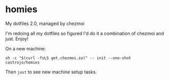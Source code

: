 # homies
My dotfiles 2.0, managed by chezmoi

I'm redoing all my dotfiles so figured I'd do it a combination of chezmoi and just. Enjoy!

On a new machine: 

    sh -c "$(curl -fsLS get.chezmoi.io)" -- init --one-shot castrojo/homies
    
Then `just` to see new machine setup tasks. 
